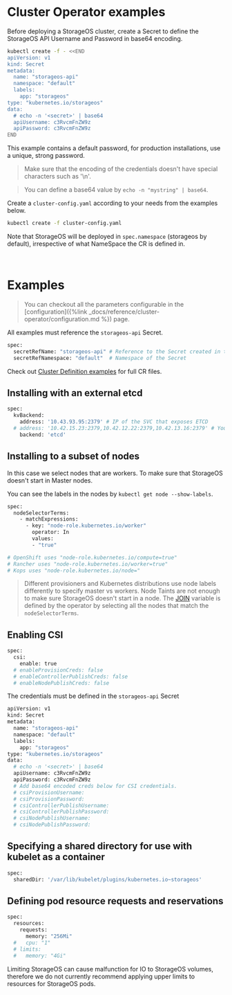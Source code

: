 # Cluster Operator examples

Before deploying a StorageOS cluster, create a Secret to define the StorageOS
API Username and Password in base64 encoding.

```bash
kubectl create -f - <<END
apiVersion: v1
kind: Secret
metadata:
  name: "storageos-api"
  namespace: "default"
  labels:
    app: "storageos"
type: "kubernetes.io/storageos"
data:
  # echo -n '<secret>' | base64
  apiUsername: c3RvcmFnZW9z
  apiPassword: c3RvcmFnZW9z
END
```

This example contains a default password, for production installations, use a
unique, strong password.

> Make sure that the encoding of the credentials doesn't have special characters such as '\n'.

> You can define a base64 value by `echo -n "mystring" | base64`.


Create a `cluster-config.yaml` according to your needs from the examples below.

```bash
kubectl create -f cluster-config.yaml
```

Note that StorageOS will be deployed in `spec.namespace` (storageos by
default), irrespective of what NameSpace the CR is defined in.


&nbsp; <!-- this is a blank line -->

# Examples

> You can checkout all the parameters configurable in the
> [configuration]({%link _docs/reference/cluster-operator/configuration.md %})
> page.

All examples must reference the `storageos-api` Secret.

```bash
spec:
  secretRefName: "storageos-api" # Reference to the Secret created in the previous step
  secretRefNamespace: "default"  # Namespace of the Secret
```

Check out [Cluster Definition
examples](https://github.com/storageos/deploy/tree/master/k8s/deploy-storageos/cluster-operator) for full CR files.

## Installing with an external etcd

```bash
spec:
  kvBackend:
    address: '10.43.93.95:2379' # IP of the SVC that exposes ETCD
  # address: '10.42.15.23:2379,10.42.12.22:2379,10.42.13.16:2379' # You can specify individual IPs of the etcd servers
    backend: 'etcd'
```

## Installing to a subset of nodes

In this case we select nodes that are workers. To make sure that StorageOS doesn't start in Master nodes. 

You can see the labels in the nodes by `kubectl get node --show-labels`.

```bash
spec:
  nodeSelectorTerms:
    - matchExpressions:
      - key: "node-role.kubernetes.io/worker"
        operator: In
        values:
        - "true"

# OpenShift uses "node-role.kubernetes.io/compute=true"
# Rancher uses "node-role.kubernetes.io/worker=true"
# Kops uses "node-role.kubernetes.io/node="
```

> Different provisioners and Kubernetes distributions use node labels
> differently to specify master vs workers. Node Taints are not enough to
> make sure StorageOS doesn't start in a node. The
> [JOIN](https://docs.storageos.com/docs/prerequisites/clusterdiscovery)
> variable is defined by the operator by selecting all the nodes that match the
> `nodeSelectorTerms`.

## Enabling CSI

```bash
spec:
  csi:
    enable: true
  # enableProvisionCreds: false
  # enableControllerPublishCreds: false
  # enableNodePublishCreds: false
```

The credentials must be defined in the `storageos-api` Secret

```bash
apiVersion: v1
kind: Secret
metadata:
  name: "storageos-api"
  namespace: "default"
  labels:
    app: "storageos"
type: "kubernetes.io/storageos"
data:
  # echo -n '<secret>' | base64
  apiUsername: c3RvcmFnZW9z
  apiPassword: c3RvcmFnZW9z
  # Add base64 encoded creds below for CSI credentials.
  # csiProvisionUsername:
  # csiProvisionPassword:
  # csiControllerPublishUsername:
  # csiControllerPublishPassword:
  # csiNodePublishUsername:
  # csiNodePublishPassword:
```

## Specifying a shared directory for use with kubelet as a container

```bash
spec:
  sharedDir: '/var/lib/kubelet/plugins/kubernetes.io~storageos'
```

## Defining pod resource requests and reservations

```bash
spec:
  resources:
    requests:
      memory: "256Mi"
  #   cpu: "1"
  # limits:
  #   memory: "4Gi"
```

Limiting StorageOS can cause malfunction for IO to StorageOS volumes, therefore
we do not currently recommend applying upper limits to resources for StorageOS
pods.

